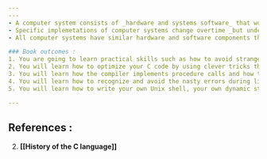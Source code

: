 ```yaml
--- 
---
- A computer system consists of _hardware and systems software_ that work together to run application programs.
- Specific implemetations of computer systems change overtime _but underlying concepts do not_.
- All computer systems have similar hardware and software components that perform similar functions.

### Book outcomes :
1. You are going to learn practical skills such as how to avoid strange numerical errors caused by the way that computers represent numbers.
2. You will learn how to optimize your C code by using clever tricks that exploit the designs of modern processors and memory systems.
3. You will learn how the compiler implements procedure calls and how to use this knowledge to avoid the security holes from buffer overflow vulnerabilities that plague network and Internet software.
4. You will learn how to recognize and avoid the nasty errors during linking that confound the average programmer.
5. You will learn how to write your own Unix shell, your own dynamic storage allocation package, and even your own Web server.

---
```

## References :
2. **[[History of the C language]]**